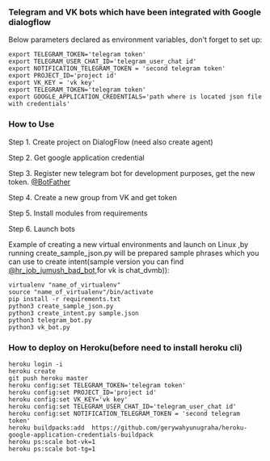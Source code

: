 ### Telegram and VK bots which have been integrated with Google dialogflow



Below parameters declared as environment variables, don't forget to set up:
```
export TELEGRAM_TOKEN='telegram token'
export TELEGRAM_USER_CHAT_ID='telegram_user_chat id'
export NOTIFICATION_TELEGRAM_TOKEN = 'second telegram token'
export PROJECT_ID='project id'
export VK_KEY = 'vk key'
export TELEGRAM_TOKEN='telegram token'
export GOOGLE_APPLICATION_CREDENTIALS='path where is located json file with credentials'
```


### How to Use
Step 1. Create project on DialogFlow (need also create agent)

Step 2. Get google application credential

Step 3. Register new telegram bot for development purposes, get the new token. [@BotFather](https://telegram.me/botfather)

Step 4. Create a new group from VK and get token

Step 5. Install modules from requirements

Step 6. Launch bots


Example of creating a new virtual environments and launch on Linux ,by running create_sample_json.py will be prepared sample phrases
which you can use to create intent(sample version you can find [@hr_job_jumush_bad_bot](https://telegram.me/hr_job_jumush_bad_bot),for vk is chat_dvmb)):

```
virtualenv "name_of_virtualenv"
source "name_of_virtualenv"/bin/activate
pip install -r requirements.txt
python3 create_sample_json.py
python3 create_intent.py sample.json
python3 telegram_bot.py
python3 vk_bot.py
```


### How to deploy on Heroku(before need to install heroku cli)


```
heroku login -i
heroku create
git push heroku master
heroku config:set TELEGRAM_TOKEN='telegram token'
heroku config:set PROJECT_ID='project id'
heroku config:set VK_KEY='vk key'
heroku config:set TELEGRAM_USER_CHAT_ID='telegram_user_chat id'
heroku config:set NOTIFICATION_TELEGRAM_TOKEN = 'second telegram token'
heroku buildpacks:add  https://github.com/gerywahyunugraha/heroku-google-application-credentials-buildpack
heroku ps:scale bot-vk=1
heroku ps:scale bot-tg=1
```

